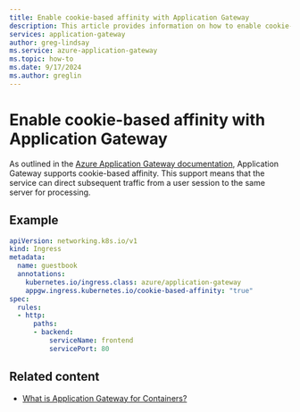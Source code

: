 ```yaml
---
title: Enable cookie-based affinity with Application Gateway
description: This article provides information on how to enable cookie-based affinity with Application Gateway. 
services: application-gateway
author: greg-lindsay
ms.service: azure-application-gateway
ms.topic: how-to
ms.date: 9/17/2024
ms.author: greglin
---
```


# Enable cookie-based affinity with Application Gateway

As outlined in the [Azure Application Gateway documentation](./application-gateway-components.md#http-settings), Application Gateway supports cookie-based affinity. This support means that the service can direct subsequent traffic from a user session to the same server for processing.

## Example

```yaml
apiVersion: networking.k8s.io/v1
kind: Ingress
metadata:
  name: guestbook
  annotations:
    kubernetes.io/ingress.class: azure/application-gateway
    appgw.ingress.kubernetes.io/cookie-based-affinity: "true"
spec:
  rules:
  - http:
      paths:
      - backend:
          serviceName: frontend
          servicePort: 80
```

## Related content

- [What is Application Gateway for Containers?](for-containers/overview.md)